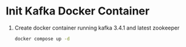 # Init Kafka Docker Container

1. Create docker container running kafka 3.4.1 and latest zookeeper

   ```bash
   docker compose up -d
   ```
